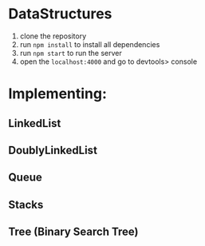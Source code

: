 # DataStructures

1. clone the repository
2. run `npm install` to install all dependencies
3. run `npm start` to run the server
4. open the `localhost:4000` and go to devtools> console


# Implementing:
## LinkedList
## DoublyLinkedList
## Queue
## Stacks
## Tree (Binary Search Tree)